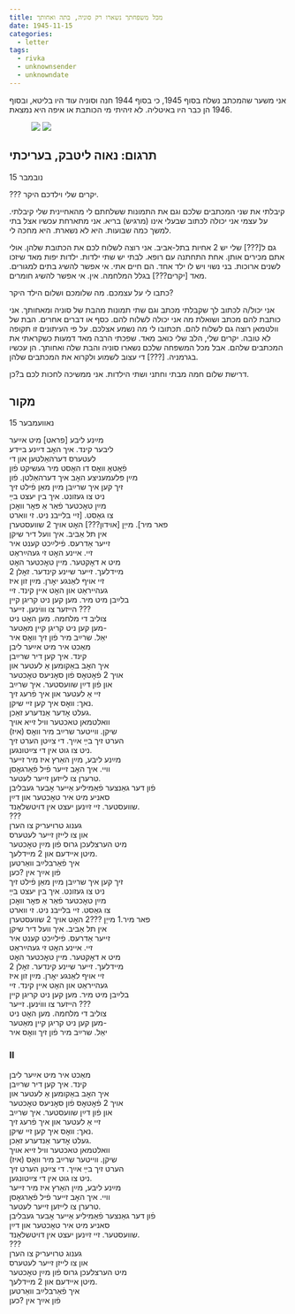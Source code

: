 ```yaml
---
title: מכל משפחתך נשארו רק סוניה, בתה ואחותך
date: 1945-11-15
categories:
  - letter
tags:
  - rivka
  - unknownsender
  - unknowndate
---
```


אני משער שהמכתב נשלח בסוף 1945, כי בסוף 1944 חנה וסוניה עוד היו בליטא,
ובסוף 1946 הן כבר היו באיטליה. לא זיהיתי מי הכותבת או איפה היא נמצאת.

<figure class="half">
    <a  href="/pupko-papers/assets/images/1945-11-15-unknown-sender-1.jpg">
    <img src="/pupko-papers/assets/images/1945-11-15-unknown-sender-1.jpg"></a>
    <a  href="/pupko-papers/assets/images/1945-11-15-unknown-sender-2.jpg">
    <img src="/pupko-papers/assets/images/1945-11-15-unknown-sender-2.jpg"></a>
</figure>

## תרגום: נאוה ליטבק, בעריכתי

15  נובמבר

 ???  יקרים שלי וילדכם היקר.

קיבלתי את שני המכתבים שלכם וגם את התמונות ששלחתם לי מהאחיינית שלי קיבלתי.
על עצמי אני יכולה לכתוב שבעלי אינו (מרגיש) בריא. אני מתארחת עכשיו אצל בתי למשך כמה
שבועות.
היא לא נשארת. היא מחכה לי.

גם ל[???] שלי יש 2 אחיות בתל-אביב. אני רוצה לשלוח לכם את הכתובת שלהן. אולי אתם
מכירים אותן. אחת התחתנה עם רופא. לבתי יש שתי ילדות. ילדות יפות מאד שיזכו לשנים ארוכות.
בני נשוי ויש לו ילד אחד. הם חיים אתי. אי אפשר להשיג בתים למגורים.
מאד [יקרים???] בגלל המלחמה. אין. אי אפשר להשיג חומרים.

כתבו לי על עצמכם. מה שלומכם ושלום הילד היקר?

אני יכול/ה לכתוב לך שקבלתי מכתב וגם שתי תמונות מהבת של סוניה ומאחותך.
אני כותבת להם מכתב ושואלת מה אני יכולה לשלוח להם. כסף או דברים אחרים.
הבת של וולטמאן רוצה גם לשלוח להם.
תכתובו לי מה נשמע אצלכם. על פי העיתונים זו תקופה לא טובה.
יקרים שלי, הלב שלי כואב מאד. שפכתי הרבה מאד דמעות כשקראתי את המכתבים שלהם.
אבל מכל המשפחה שלכם נשארו סוניה והבת שלה ואחותך. הן עכשיו בגרמניה.
[???]
די עצוב לשמוע ולקרוא את המכתבים שלהן.

דרישת שלום חמה מבתי וחתני ושתי הילדות.
אני ממשיכה לחכות לכם ב?כן.

## מקור

15 נאוועמבער  

מײַנע ליבע [פראט] מיט אײַער  
ליבער קינד. איך האׇב דײַנע בײדע  
לעטערס דערהאַלטען און די  
פֿאׇטאׇ וואׇס דו האׇסט מיר געשיקט פֿון  
מײַן פּלעמעניצע האׇב איך דערהאַלטן. פֿון  
זיך קען איך שרײַבן מײַן מאַן פֿילט זיך  
ניט צו געזונט. איך בין יעצט בײַ  
מײַן טאׇכטער פֿאַר אַ פּאׇר וואׇכן  
צו גאַסט. [זיי בלייבנ ניט. זי ווארט  
פאר מיר]. מייַן [אוידון???] האׇט אויך 2 שוועסטערן  
אין תל אַביב. איך וועל דיר שיקן  
זייער אַדרעס. פֿילײַכט קענט איר  
זיי. איינע האׇט זי געהײַראַט  
מיט א דאׇקטער. מיין טאׇכטער האׇט  
2 מיידלעך. זייער שיינע קינדער. זאׇלן  
זיי אויף לאַנגע יאׇרן. מײַן זון איז  
געהייראַט און האׇט איין קינד. זיי  
בלײַבן מיט מיר. מען קען ניט קריגן קיין  
הייזער צו וווֺינען. זייער ???  
צוליב די מלחמה. מען האׇט ניט  
מען קען ניט קריגן קיין מאַטער-  
יאַל. שרײַב מיר פֿון זיך וואׇס איר  
מאַכט איר מיט אײַער ליבן  
קינד. איך קען דיר שרײַבן  
איך האׇב באַקומען אַ לעטער און  
אויך 2 פֿאׇטאׇס פֿון סאׇניעס טאׇכטער  
און פֿון דײַן שוועסטער. איך שרײַב  
זיי אַ לעטער און איך פֿרעג זיך  
נאך: וואׇס איך קען זיי שיקן.  
געלט אׇדער אַנדערע זאַכן.  
וואלטמאן טאכטער וויל זייא אויך  
שיקן. ווייטער שרײַב מיר וואׇס (איז)  
הערט זיך בײַ אײַך. די צײַטן הערט זיך  
ניט צו גוט אין די צײַטונגען.  
מײַנע ליבע, מײַן האַרץ איז מיר זייער  
וויי. איך האׇב זייער פֿיל פֿאַרגאׇסן  
טרערן צו לייזען זייער לעטער.  
פֿון דער גאַנצער פֿאַמיליע אַײער אׇבער געבליבן  
סאניע מיט איר טאׇכטער און דײַן  
שוועסטער. זיי זײַנען יעצט אין דויטשלאַנד.  
???  
גענוג טרויעריק צו הערן  
און צו לייזן זייער לעטערס  
מיט הערצלעכן גרוס פֿון מײַן טאׇכטער  
מיטן איידעם און 2 מיידלעך.  
איך פֿאַרבלײַב וואַרטען  
פֿון אײַך אין ?כען  
זיך קען איך שרײַבן מײַן מאַן פֿילט זיך  
ניט צו געזונט. איך בין יעצט בײַ  
מײַן טאׇכטער פֿאַר אַ פּאׇר וואׇכן  
צו גאַסט. זיי בלייבנ ניט. זי ווארט  
פאר מיר.1 מייַן ???2 האׇט אויך 2 שוועסטערן  
אין תל אַביב. איך וועל דיר שיקן  
זייער אַדרעס. פֿילײַכט קענט איר  
זיי. איינע האׇט זי געהײַראַט  
מיט א דאׇקטער. מיין טאׇכטער האׇט  
2 מיידלעך. זייער שיינע קינדער. זאׇלן  
זיי אויף לאַנגע יאׇרן. מײַן זון איז  
געהייראַט און האׇט איין קינד. זיי  
בלײַבן מיט מיר. מען קען ניט קריגן קיין  
הייזער צו וווֺינען. זייער ???  
צוליב די מלחמה. מען האׇט ניט  
מען קען ניט קריגן קיין מאַטער-  
יאַל. שרײַב מיר פֿון זיך וואׇס איר  

### II
מאַכט איר מיט אײַער ליבן  
קינד. איך קען דיר שרײַבן  
איך האׇב באַקומען אַ לעטער און  
אויך 2 פֿאׇטאׇס פֿון סאׇניעס טאׇכטער  
און פֿון דײַן שוועסטער. איך שרײַב  
זיי אַ לעטער און איך פֿרעג זיך  
נאך: וואׇס איך קען זיי שיקן.  
געלט אׇדער אַנדערע זאַכן.  
וואלטמאן טאכטער וויל זייא אויך  
שיקן. ווייטער שרײַב מיר וואׇס (איז)  
הערט זיך בײַ אײַך. די צײַטן הערט זיך  
ניט צו גוט אין די צײַטונגען.  
מײַנע ליבע, מײַן האַרץ איז מיר זייער  
וויי. איך האׇב זייער פֿיל פֿאַרגאׇסן  
טרערן צו לייזען זייער לעטער.  
פֿון דער גאַנצער פֿאַמיליע אַײער אׇבער געבליבן  
סאניע מיט איר טאׇכטער און דײַן  
שוועסטער. זיי זײַנען יעצט אין דויטשלאַנד.  
???  
גענוג טרויעריק צו הערן  
און צו לייזן זייער לעטערס  
מיט הערצלעכן גרוס פֿון מײַן טאׇכטער  
מיטן איידעם און 2 מיידלעך.  
איך פֿאַרבלײַב וואַרטען  
פֿון אײַך אין ?כען  
